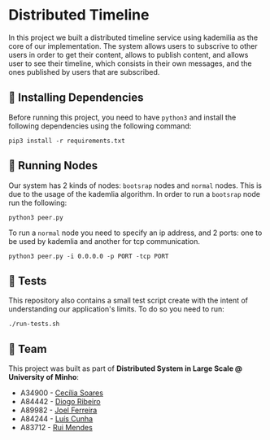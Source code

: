 # Distributed Timeline

In this project we built a distributed timeline service using kademilia as the core of our implementation. The system allows users to subscrive to other users in order to get their content, allows to publish content, and allows user to see their timeline, which consists in their own messages, and the ones published by users that are subscribed.

## 🔧 Installing Dependencies

Before running this project, you need to have `python3` and install the following dependencies using the following command:

```
pip3 install -r requirements.txt
```

## 🧰 Running Nodes

Our system has 2 kinds of nodes: `bootsrap` nodes and `normal` nodes. This is due to the usage of the kademlia algorithm. In order to run a `bootsrap` node run the following:

```
python3 peer.py
```

To run a `normal` node you need to specify an ip address, and 2 ports: one to be used by kademlia and another for tcp communication.

```
python3 peer.py -i 0.0.0.0 -p PORT -tcp PORT
```

## 🧪 Tests

This repository also contains a small test script create with the intent of understanding our application's limits. To do so you need to run:

```
./run-tests.sh
```

## 💪 Team

This project was built as part of **Distributed System in Large Scale @ University of Minho**:

* A34900 - [Cecília Soares](https://github.com/soaresCecilia)
* A84442 - [Diogo Ribeiro](https://github.com/ribeiropdiogo)
* A89982 - [Joel Ferreira](https://github.com/joel98ferreira)
* A84244 - [Luís Cunha](https://github.com/luiscvnha)
* A83712 - [Rui Mendes](https://github.com/ruimendes29)




